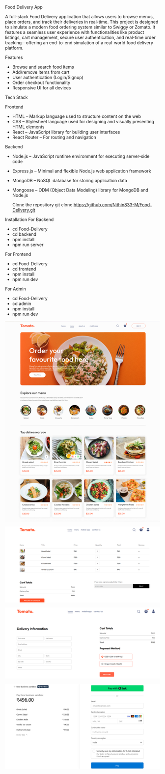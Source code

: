 Food Delivery App

A full-stack Food Delivery application that allows users to browse menus, place orders, and track their deliveries in real-time. This project is designed to simulate a modern food ordering system similar to Swiggy or Zomato. It features a seamless user experience with functionalities like product listings, cart management, secure user authentication, and real-time order tracking—offering an end-to-end simulation of a real-world food delivery platform.

Features
-  Browse and search food items
-  Add/remove items from cart
-  User authentication (Login/Signup)
-  Order checkout functionality
-  Responsive UI for all devices

 Tech Stack
 
  Frontend
- HTML – Markup language used to structure content on the web
- CSS – Stylesheet language used for designing and visually presenting HTML elements
- React – JavaScript library for building user interfaces
- React Router – For routing and navigation

 Backend
- Node.js – JavaScript runtime environment for executing server-side code
- Express.js – Minimal and flexible Node.js web application framework
- MongoDB – NoSQL database for storing application data
- Mongoose – ODM (Object Data Modeling) library for MongoDB and Node.js

  Clone the repository
git clone https://github.com/Nithin833-M/Food-Delivery.git

Installation
For Backend
- cd Food-Delivery
- cd backend
- npm install
- npm run server

For Frontend
- cd Food-Delivery
- cd frontend
- npm install
- npm run dev

For Admin
- cd Food-Delivery
- cd admin
- npm install
- npm run dev

![image alt](https://github.com/Nithin833-M/Food-Delivery/blob/af5098fb4a5dcdd9ef37c8fe3dc6b67114fb7363/Screenshot%202025-05-17%20171950.png)

![image alt](https://github.com/Nithin833-M/Food-Delivery/blob/af5098fb4a5dcdd9ef37c8fe3dc6b67114fb7363/Screenshot%202025-05-17%20172153.png)

![image alt](https://github.com/Nithin833-M/Food-Delivery/blob/af5098fb4a5dcdd9ef37c8fe3dc6b67114fb7363/Screenshot%202025-05-17%20172415.png)

![image alt](https://github.com/Nithin833-M/Food-Delivery/blob/af5098fb4a5dcdd9ef37c8fe3dc6b67114fb7363/Screenshot%202025-05-17%20172317.png)
